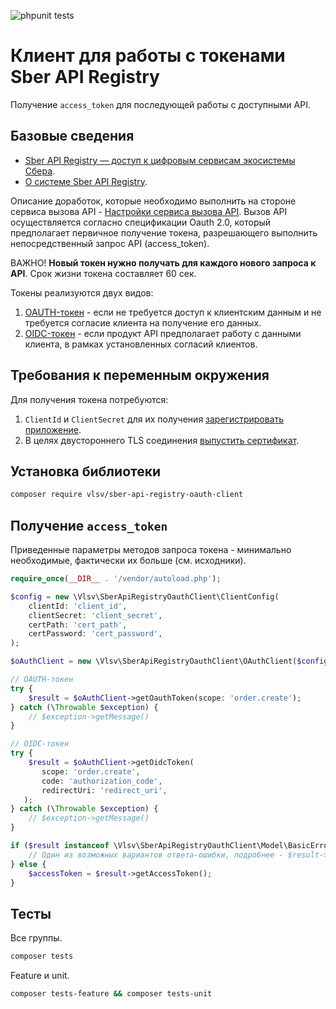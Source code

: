 ![phpunit tests](https://github.com/skodnik/sber-api-registry-oauth-client/actions/workflows/php.yml/badge.svg)

# Клиент для работы с токенами Sber API Registry
Получение `access_token` для последующей работы с доступными API.

## Базовые сведения
- [Sber API Registry — доступ к цифровым сервисам экосистемы Сбера](https://api.developer.sber.ru/).
- [О системе Sber API Registry](https://api.developer.sber.ru/how-to-use/about).

Описание доработок, которые необходимо выполнить на стороне сервиса вызова 
API - [Настройки сервиса вызова API](https://api.developer.sber.ru/how-to-use/api_settings). 
Вызов API осуществляется согласно спецификации Oauth 2.0, который предполагает первичное получение токена, разрешающего
выполнить непосредственный запрос API (access_token).

ВАЖНО! **Новый токен нужно получать для каждого нового запроса к API**. Срок
жизни токена составляет 60 сек.

Токены реализуются двух видов:
1. [OAUTH-токен](https://api.developer.sber.ru/how-to-use/token_oauth) - если не требуется доступ к клиентским данным и не требуется согласие клиента на получение его данных.
2. [OIDC-токен](https://api.developer.sber.ru/how-to-use/token_oidc) - если продукт API предполагает работу с данными клиента, в рамках установленных согласий клиентов.

## Требования к переменным окружения
Для получения токена потребуются:
1. `ClientId` и `ClientSecret` для их получения [зарегистрировать приложение](https://api.developer.sber.ru/how-to-use/create_app).
2. В целях двустороннего TLS соединения [выпустить сертификат](https://api.developer.sber.ru/how-to-use/create_certificate).

## Установка библиотеки
```bash
composer require vlsv/sber-api-registry-oauth-client
```

## Получение `access_token`
Приведенные параметры методов запроса токена - минимально необходимые, фактически их больше (см. исходники).
```php
require_once(__DIR__ . '/vendor/autoload.php');

$config = new \Vlsv\SberApiRegistryOauthClient\ClientConfig(
    clientId: 'client_id',
    clientSecret: 'client_secret',
    certPath: 'cert_path',
    certPassword: 'cert_password',
);

$oAuthClient = new \Vlsv\SberApiRegistryOauthClient\OAuthClient($config);

// OAUTH-токен
try {
    $result = $oAuthClient->getOauthToken(scope: 'order.create');
} catch (\Throwable $exception) {
    // $exception->getMessage()
}

// OIDC-токен
try {
    $result = $oAuthClient->getOidcToken(
       scope: 'order.create',
       code: 'authorization_code',
       redirectUri: 'redirect_uri', 
   );
} catch (\Throwable $exception) {
    // $exception->getMessage()
}

if ($result instanceof \Vlsv\SberApiRegistryOauthClient\Model\BasicErrorResponse) {
    // Один из возможных вариантов ответа-ошибки, подробнее - $result->getMoreInformation();
} else {
    $accessToken = $result->getAccessToken();
}
```

## Тесты
Все группы.
```bash
composer tests
```

Feature и unit.
```bash
composer tests-feature && composer tests-unit 
```